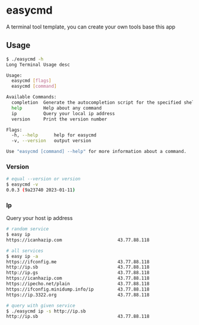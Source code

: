 # easycmd

A terminal tool template, you can create your own tools base this app

## Usage

```bash
$ ./easycmd -h   
Long Terminal Usage desc

Usage:
  easycmd [flags]
  easycmd [command]

Available Commands:
  completion  Generate the autocompletion script for the specified shell
  help        Help about any command
  ip          Query your local ip address
  version     Print the version number

Flags:
  -h, --help      help for easycmd
  -v, --version   output version

Use "easycmd [command] --help" for more information about a command.
```

### Version

```bash
# equal --version or version
$ easycmd -v 
0.0.3 (9a23740 2023-01-11)
```

### Ip

Query your host ip address

```bash
# random service
$ easy ip
https://icanhazip.com                     43.77.88.118
```

```bash
# all services
$ easy ip -a
https://ifconfig.me                       43.77.88.118
http://ip.sb                              43.77.88.118
http://ip.gs                              43.77.88.118
https://icanhazip.com                     43.77.88.118
https://ipecho.net/plain                  43.77.88.118
https://ifconfig.minidump.info/ip         43.77.88.118
https://ip.3322.org                       43.77.88.118
```

```bash
# query with given service
$ ./easycmd ip -s http://ip.sb
http://ip.sb                              43.77.88.118
```


